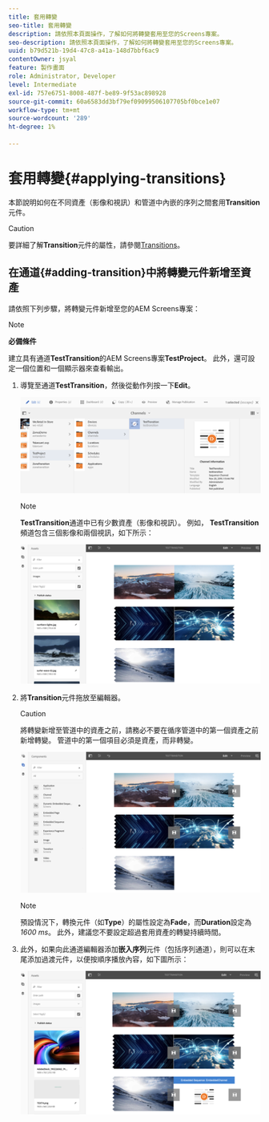 ```yaml
---
title: 套用轉變
seo-title: 套用轉變
description: 請依照本頁面操作，了解如何將轉變套用至您的Screens專案。
seo-description: 請依照本頁面操作，了解如何將轉變套用至您的Screens專案。
uuid: b79d521b-19d4-47c8-a41a-148d7bbf6ac9
contentOwner: jsyal
feature: 製作畫面
role: Administrator, Developer
level: Intermediate
exl-id: 757e6751-8008-487f-be89-9f53ac898928
source-git-commit: 60a6583dd3bf79ef09099506107705bf0bce1e07
workflow-type: tm+mt
source-wordcount: '289'
ht-degree: 1%

---
```


# 套用轉變{#applying-transitions}

本節說明如何在不同資產（影像和視訊）和管道中內嵌的序列之間套用&#x200B;**Transition**&#x200B;元件。


>[!CAUTION]
>
>要詳細了解&#x200B;**Transition**&#x200B;元件的屬性，請參閱[Transitions](adding-components-to-a-channel.md#transition)。

## 在通道{#adding-transition}中將轉變元件新增至資產

請依照下列步驟，將轉變元件新增至您的AEM Screens專案：

>[!NOTE]
>
>**必備條件**
>
>建立具有通道&#x200B;**TestTransition**&#x200B;的AEM Screens專案&#x200B;**TestProject**。 此外，還可設定一個位置和一個顯示器來查看輸出。

1. 導覽至通道&#x200B;**TestTransition**，然後從動作列按一下&#x200B;**Edit**。

   ![image1](assets/transitions1.png)

   >[!NOTE]
   >
   >**TestTransition**&#x200B;通道中已有少數資產（影像和視訊）。 例如， **TestTransition**&#x200B;頻道包含三個影像和兩個視訊，如下所示：

   ![image2](assets/transitions2.png)


1. 將&#x200B;**Transition**&#x200B;元件拖放至編輯器。
   >[!CAUTION]
   >
   >將轉變新增至管道中的資產之前，請務必不要在循序管道中的第一個資產之前新增轉變。 管道中的第一個項目必須是資產，而非轉變。

   ![影像3](assets/transitions3.png)

   >[!NOTE]
   >
   >預設情況下，轉換元件（如&#x200B;**Type**）的屬性設定為&#x200B;**Fade**，而&#x200B;**Duration**&#x200B;設定為&#x200B;*1600 ms*。  此外，建議您不要設定超過套用資產的轉變持續時間。

1. 此外，如果向此通道編輯器添加&#x200B;**嵌入序列**&#x200B;元件（包括序列通道），則可以在末尾添加過渡元件，以便按順序播放內容，如下圖所示：

   ![影像3](assets/transitions5.png)
